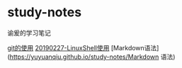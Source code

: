# study-notes
谕爰的学习笔记

[git的使用](https://yuyuanqiu.github.io/study-notes/Git使用)
[20190227-LinuxShell使用](https://yuyuanqiu.github.io/study-notes/20190227-LinuxShell使用)
[Markdown语法](https://yuyuanqiu.github.io/study-notes/Markdown 语法)
